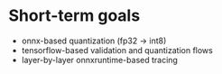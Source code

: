 # Short-term goals

* onnx-based quantization (fp32 -> int8)
* tensorflow-based validation and quantization flows
* layer-by-layer onnxruntime-based tracing
